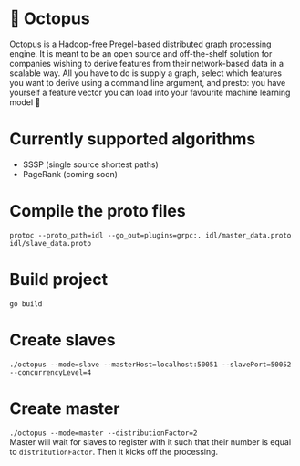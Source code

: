 # 🐙 Octopus 
Octopus is a Hadoop-free Pregel-based distributed graph processing engine. It is meant to be an open source and off-the-shelf solution for companies wishing to derive features from their network-based data in a scalable way. All you have to do is supply a graph, select which features you want to derive using a command line argument, and presto: you have yourself a feature vector you can load into your favourite machine learning model 🚀

# Currently supported algorithms
<ul>
  <li>SSSP (single source shortest paths)</li>
  <li>PageRank (coming soon)</li>
</ul>

# Compile the proto files
`protoc --proto_path=idl --go_out=plugins=grpc:. idl/master_data.proto idl/slave_data.proto`

# Build project
`go build`

# Create slaves
`./octopus --mode=slave --masterHost=localhost:50051 --slavePort=50052 --concurrencyLevel=4`

# Create master
`./octopus --mode=master --distributionFactor=2` 
<br/>
Master will wait for slaves to register with it such that their number is equal to `distributionFactor`. Then it kicks off the processing.
